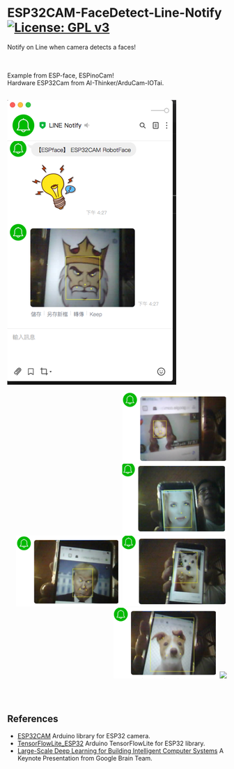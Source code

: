 # ESP32CAM-FaceDetect-Line-Notify [![License: GPL v3](https://img.shields.io/badge/License-GPLv3-blue.svg)](https://www.gnu.org/licenses/gpl-3.0)<br>
Notify on Line when camera detects a faces!
 
<br><br>
Example from ESP-face, ESPinoCam!<br>
Hardware ESP32Cam from AI-Thinker/ArduCam-IOTai.
<br><br>

<p align="left">
<img src="pictures/faceKingLine.png"/>  

<p align="right">
<img src="pictures/faceZU.png" width=240 /><br>
<img src="pictures/faceWWomen.png" width=240 /><br>  <img src="pictures/faceTrump.png" width=240/> 
<img src="pictures/faceDoggy.png" width=240/> <img src="pictures/faceDog.png" width=240/>
<img src="picture/deep-learning-638.jpg" /> 
 
<br><br>

## References
  - [ESP32CAM](https://github.com/espressif/esp32-camera)  Arduino library for ESP32 camera.
  - [TensorFlowLite_ESP32](https://github.com/tanakamasayuki/Arduino_TensorFlowLite_ESP32)  Arduino TensorFlowLite for ESP32 library.
  - [Large-Scale Deep Learning for Building Intelligent Computer Systems](https://www.slideshare.net/embeddedvision/largescale-deep-learning-for-building-intelligent-computer-systems-a-keynote-presentation-from-google) A Keynote Presentation from Google Brain Team.
